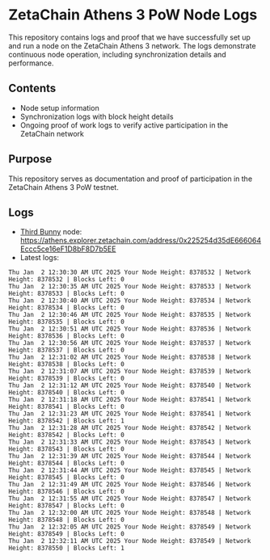 # ZetaChain Athens 3 PoW Node Logs
This repository contains logs and proof that we have successfully set up and run a node on the ZetaChain Athens 3 network. The logs demonstrate continuous node operation, including synchronization details and performance.

## Contents
- Node setup information
- Synchronization logs with block height details
- Ongoing proof of work logs to verify active participation in the ZetaChain network

## Purpose
This repository serves as documentation and proof of participation in the ZetaChain Athens 3 PoW testnet.

## Logs

- [Third Bunny](https://thirdbunny.xyz/) node: https://athens.explorer.zetachain.com/address/0x225254d35dE666064Eccc5ce16eF1D8bF8D7b5EE
- Latest logs:
```
Thu Jan  2 12:30:30 AM UTC 2025 Your Node Height: 8378532 | Network Height: 8378532 | Blocks Left: 0
Thu Jan  2 12:30:35 AM UTC 2025 Your Node Height: 8378533 | Network Height: 8378533 | Blocks Left: 0
Thu Jan  2 12:30:40 AM UTC 2025 Your Node Height: 8378534 | Network Height: 8378534 | Blocks Left: 0
Thu Jan  2 12:30:46 AM UTC 2025 Your Node Height: 8378535 | Network Height: 8378535 | Blocks Left: 0
Thu Jan  2 12:30:51 AM UTC 2025 Your Node Height: 8378536 | Network Height: 8378536 | Blocks Left: 0
Thu Jan  2 12:30:56 AM UTC 2025 Your Node Height: 8378537 | Network Height: 8378537 | Blocks Left: 0
Thu Jan  2 12:31:02 AM UTC 2025 Your Node Height: 8378538 | Network Height: 8378538 | Blocks Left: 0
Thu Jan  2 12:31:07 AM UTC 2025 Your Node Height: 8378539 | Network Height: 8378539 | Blocks Left: 0
Thu Jan  2 12:31:12 AM UTC 2025 Your Node Height: 8378540 | Network Height: 8378540 | Blocks Left: 0
Thu Jan  2 12:31:18 AM UTC 2025 Your Node Height: 8378541 | Network Height: 8378541 | Blocks Left: 0
Thu Jan  2 12:31:23 AM UTC 2025 Your Node Height: 8378541 | Network Height: 8378542 | Blocks Left: 1
Thu Jan  2 12:31:28 AM UTC 2025 Your Node Height: 8378542 | Network Height: 8378542 | Blocks Left: 0
Thu Jan  2 12:31:33 AM UTC 2025 Your Node Height: 8378543 | Network Height: 8378543 | Blocks Left: 0
Thu Jan  2 12:31:39 AM UTC 2025 Your Node Height: 8378544 | Network Height: 8378544 | Blocks Left: 0
Thu Jan  2 12:31:44 AM UTC 2025 Your Node Height: 8378545 | Network Height: 8378545 | Blocks Left: 0
Thu Jan  2 12:31:49 AM UTC 2025 Your Node Height: 8378546 | Network Height: 8378546 | Blocks Left: 0
Thu Jan  2 12:31:55 AM UTC 2025 Your Node Height: 8378547 | Network Height: 8378547 | Blocks Left: 0
Thu Jan  2 12:32:00 AM UTC 2025 Your Node Height: 8378548 | Network Height: 8378548 | Blocks Left: 0
Thu Jan  2 12:32:05 AM UTC 2025 Your Node Height: 8378549 | Network Height: 8378549 | Blocks Left: 0
Thu Jan  2 12:32:11 AM UTC 2025 Your Node Height: 8378549 | Network Height: 8378550 | Blocks Left: 1
```
